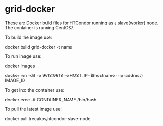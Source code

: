 # grid-docker
These are Docker build files for HTCondor running as a slave(worker) node. The container is running CentOS7.


To build the image use:

docker build grid-docker -t name


To run image use:

docker images 

docker run -dit -p 9618:9618 -e HOST_IP=$(hostname --ip-address) IMAGE_ID


To get into the container use:

docker exec -it CONTAINER_NAME /bin/bash


To pull the latest image use:

docker pull trecakov/htcondor-slave-node

